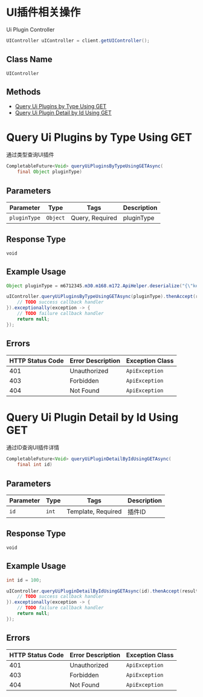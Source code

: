 # UI插件相关操作

Ui Plugin Controller

```java
UIController uIController = client.getUIController();
```

## Class Name

`UIController`

## Methods

* [Query Ui Plugins by Type Using GET](../../doc/controllers/ui插件相关操作.md#query-ui-plugins-by-type-using-get)
* [Query Ui Plugin Detail by Id Using GET](../../doc/controllers/ui插件相关操作.md#query-ui-plugin-detail-by-id-using-get)


# Query Ui Plugins by Type Using GET

通过类型查询UI插件

```java
CompletableFuture<Void> queryUiPluginsByTypeUsingGETAsync(
    final Object pluginType)
```

## Parameters

| Parameter | Type | Tags | Description |
|  --- | --- | --- | --- |
| `pluginType` | `Object` | Query, Required | pluginType |

## Response Type

`void`

## Example Usage

```java
Object pluginType = m6712345.m30.m168.m172.ApiHelper.deserialize("{\"key1\":\"val1\",\"key2\":\"val2\"}");

uIController.queryUiPluginsByTypeUsingGETAsync(pluginType).thenAccept(result -> {
    // TODO success callback handler
}).exceptionally(exception -> {
    // TODO failure callback handler
    return null;
});
```

## Errors

| HTTP Status Code | Error Description | Exception Class |
|  --- | --- | --- |
| 401 | Unauthorized | `ApiException` |
| 403 | Forbidden | `ApiException` |
| 404 | Not Found | `ApiException` |


# Query Ui Plugin Detail by Id Using GET

通过ID查询UI插件详情

```java
CompletableFuture<Void> queryUiPluginDetailByIdUsingGETAsync(
    final int id)
```

## Parameters

| Parameter | Type | Tags | Description |
|  --- | --- | --- | --- |
| `id` | `int` | Template, Required | 插件ID |

## Response Type

`void`

## Example Usage

```java
int id = 100;

uIController.queryUiPluginDetailByIdUsingGETAsync(id).thenAccept(result -> {
    // TODO success callback handler
}).exceptionally(exception -> {
    // TODO failure callback handler
    return null;
});
```

## Errors

| HTTP Status Code | Error Description | Exception Class |
|  --- | --- | --- |
| 401 | Unauthorized | `ApiException` |
| 403 | Forbidden | `ApiException` |
| 404 | Not Found | `ApiException` |

